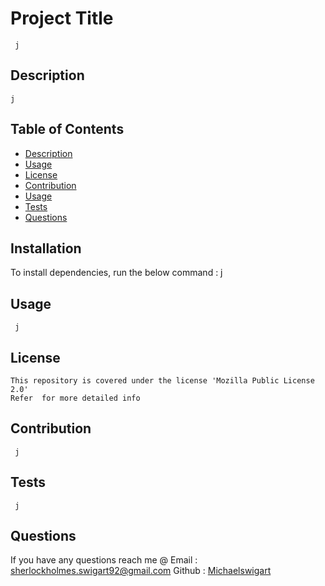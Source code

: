 
    
  #  Project Title
     j
    
  ##  Description
    j
  ## Table of Contents
  * [Description](#description)
  * [Usage](#usage)
  * [License](#license)
  * [Contribution](#contribution)
  * [Usage](#usage)
  * [Tests](#tests)
  * [Questions](#questions)
  ## Installation
  To install dependencies, run the below command :
    j
  ## Usage
     j
  ## License
    This repository is covered under the license 'Mozilla Public License 2.0' 
    Refer  for more detailed info 
    
  
  ## Contribution
     j
  ## Tests
     j
  ## Questions
   If you have any questions reach me @ 
   Email : [sherlockholmes.swigart92@gmail.com](mailto:j)
   Github : [Michaelswigart](https://github.com/j)
  